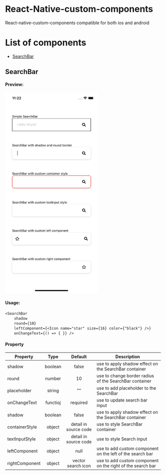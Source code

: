 # React-Native-custom-components

React-native-custom-components compatible for both ios and android

# List of components
- [SearchBar](#searchBar)

## SearchBar 

#### Preview:

<img src="assets/images/SearchBar.png" width="300" />

#### Usage:

```
<SearchBar
    shadow
    round={10}
    leftComponent={<Icon name="star" size={16} color={"black"} />}
    onChangeText={() => { }} />
```

#### Property

| Property             |    Type    |       Default        | Description                                        |
| -------------------- | :--------: | :------------------: | -------------------------------------------------- |
| shadow  |   boolean   |  false     | use to apply shadow effect on the SearchBar container         
| round   |   number    |  10        | use to change border radius of the SearchBar container         
| placeholder  |   string   |  ""    | use to add placeholder to the SearchBar        
| onChangeText  |   functioj   |  required     | use to update search bar input     
| shadow  |   boolean   |  false     | use to apply shadow effect on the SearchBar container         
| containerStyle  |   object   |  detail in source code     | use to style SearchBar container
| textInputStyle  |   object   | detail in source code     | use to style Search input 
| leftComponent  |   object   |  null     | use to add custom component on the left of the search bar
| rightComponent  |   object   |  vector search icon     | use to add custom component on the right of the search bar


    